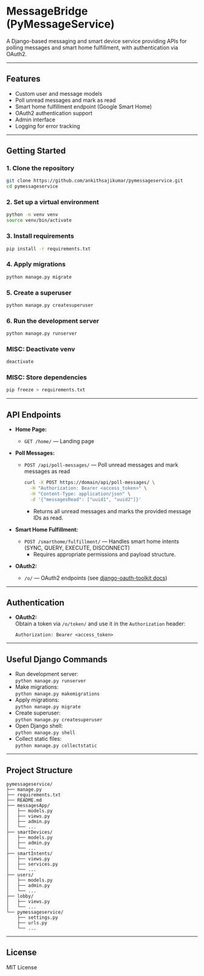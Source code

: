 # MessageBridge (PyMessageService)

A Django-based messaging and smart device service providing APIs for polling messages and smart home fulfillment, with authentication via OAuth2.

---

## Features

- Custom user and message models
- Poll unread messages and mark as read
- Smart home fulfillment endpoint (Google Smart Home)
- OAuth2 authentication support
- Admin interface
- Logging for error tracking

---

## Getting Started

### 1. Clone the repository

```sh
git clone https://github.com/ankithsajikumar/pymessageservice.git
cd pymessageservice
```

### 2. Set up a virtual environment

```sh
python -m venv venv
source venv/bin/activate
```

### 3. Install requirements

```sh
pip install -r requirements.txt
```

### 4. Apply migrations

```sh
python manage.py migrate
```

### 5. Create a superuser

```sh
python manage.py createsuperuser
```

### 6. Run the development server

```sh
python manage.py runserver
```

### MISC: Deactivate venv

```sh
deactivate
```

### MISC: Store dependencies

```sh
pip freeze > requirements.txt
```

---

## API Endpoints

- **Home Page:**  
  - `GET /home/` — Landing page

- **Poll Messages:**  
  - `POST /api/poll-messages/` — Poll unread messages and mark messages as read  
    ```sh
    curl -X POST https://domain/api/poll-messages/ \
      -H "Authorization: Bearer <access_token>" \
      -H "Content-Type: application/json" \
      -d '{"messagesRead": ["uuid1", "uuid2"]}'
    ```
    - Returns all unread messages and marks the provided message IDs as read.

- **Smart Home Fulfillment:**  
  - `POST /smarthome/fulfillment/` — Handles smart home intents (SYNC, QUERY, EXECUTE, DISCONNECT)  
    - Requires appropriate permissions and payload structure.

- **OAuth2:**  
  - `/o/` — OAuth2 endpoints (see [django-oauth-toolkit docs](https://django-oauth-toolkit.readthedocs.io/en/latest/))

---

## Authentication

- **OAuth2:**  
  Obtain a token via `/o/token/` and use it in the `Authorization` header:  
  ```
  Authorization: Bearer <access_token>
  ```

---

## Useful Django Commands

- Run development server:  
  `python manage.py runserver`
- Make migrations:  
  `python manage.py makemigrations`
- Apply migrations:  
  `python manage.py migrate`
- Create superuser:  
  `python manage.py createsuperuser`
- Open Django shell:  
  `python manage.py shell`
- Collect static files:  
  `python manage.py collectstatic`

---

## Project Structure

```
pymessageservice/
├── manage.py
├── requirements.txt
├── README.md
├── messagesApp/
│   ├── models.py
│   ├── views.py
│   ├── admin.py
│   └── ...
├── smartDevices/
│   ├── models.py
│   ├── admin.py
│   └── ...
├── smartIntents/
│   ├── views.py
│   ├── services.py
│   └── ...
├── users/
│   ├── models.py
│   ├── admin.py
│   └── ...
├── lobby/
│   ├── views.py
│   └── ...
└── pymessageservice/
    ├── settings.py
    ├── urls.py
    └── ...
```

---

## License

MIT License
